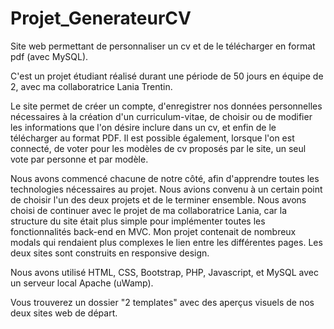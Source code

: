 # Projet_GenerateurCV
Site web permettant de personnaliser un cv et de le télécharger en format pdf (avec MySQL).

C'est un projet étudiant réalisé durant une période de 50 jours en équipe de 2, avec ma collaboratrice Lania Trentin.

Le site permet de créer un compte, d'enregistrer nos données personnelles nécessaires à la création d'un curriculum-vitae, de choisir ou de modifier les informations que l'on désire inclure dans un cv, et enfin de le télécharger au format PDF. 
Il est possible également, lorsque l'on est connecté, de voter pour les modèles de cv proposés par le site, un seul vote par personne et par modèle.

Nous avons commencé chacune de notre côté, afin d'apprendre toutes les technologies nécessaires au projet. Nous avions convenu à un certain point de choisir l'un des deux projets et de le terminer ensemble.
Nous avons choisi de continuer avec le projet de ma collaboratrice Lania, car la structure du site était plus simple pour implémenter toutes les fonctionnalités back-end en MVC. Mon projet contenait de nombreux modals qui rendaient plus complexes le lien entre les différentes pages.
Les deux sites sont construits en responsive design. 

Nous avons utilisé HTML, CSS, Bootstrap, PHP, Javascript, et MySQL avec un serveur local Apache (uWamp).

Vous trouverez un dossier "2 templates" avec des aperçus visuels de nos deux sites web de départ. 




